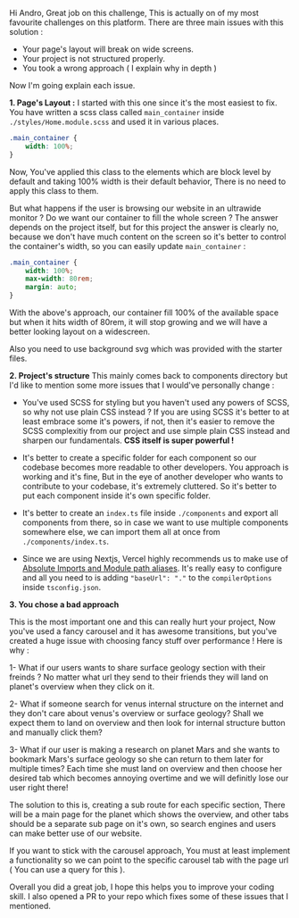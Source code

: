 Hi Andro, Great job on this challenge, This is actually on of my most favourite challenges on this platform. There are three main issues with this solution :

-   Your page's layout will break on wide screens.
-   Your project is not structured properly.
-   You took a wrong approach ( I explain why in depth )

Now I'm going explain each issue.

**1. Page's Layout :**
I started with this one since it's the most easiest to fix. You have written a scss class called `main_container` inside `./styles/Home.module.scss` and used it in various places.

```css
.main_container {
    width: 100%;
}
```

Now, You've applied this class to the elements which are block level by default and taking 100% width is their default behavior, There is no need to apply this class to them.

But what happens if the user is browsing our website in an ultrawide monitor ? Do we want our container to fill the whole screen ? The answer depends on the project itself, but for this project the answer is clearly no, because we don't have much content on the screen so it's better to control the container's width, so you can easily update `main_container` :

```css
.main_container {
    width: 100%;
    max-width: 80rem;
    margin: auto;
}
```

With the above's approach, our container fill 100% of the available space but when it hits width of 80rem, it will stop growing and we will have a better looking layout on a widescreen.

Also you need to use background svg which was provided with the starter files.

**2. Project's structure**
This mainly comes back to components directory but I'd like to mention some more issues that I would've personally change :

-   You've used SCSS for styling but you haven't used any powers of SCSS, so why not use plain CSS instead ? If you are using SCSS it's better to at least embrace some it's powers, if not, then it's easier to remove the SCSS complexitiy from our project and use simple plain CSS instead and sharpen our fundamentals. **CSS itself is super powerful !**

-   It's better to create a specific folder for each component so our codebase becomes more readable to other developers. You approach is working and it's fine, But in the eye of another developer who wants to contribute to your codebase, it's extremely cluttered. So it's better to put each component inside it's own specific folder.

-   It's better to create an `index.ts` file inside `./components` and export all components from there, so in case we want to use multiple components somewhere else, we can import them all at once from `./components/index.ts`.

-   Since we are using Nextjs, Vercel highly recommends us to make use of [Absolute Imports and Module path aliases](https://nextjs.org/docs/advanced-features/module-path-aliases). It's really easy to configure and all you need to is adding `"baseUrl": "."` to the `compilerOptions` inside `tsconfig.json`.

**3. You chose a bad approach**

This is the most important one and this can really hurt your project, Now you've used a fancy carousel and it has awesome transitions, but you've created a huge issue with choosing fancy stuff over performance ! Here is why :

1- What if our users wants to share surface geology section with their freinds ? No matter what url they send to their friends they will land on planet's overview when they click on it.

2- What if someone search for venus internal structure on the internet and they don't care about venus's overview or surface geology? Shall we expect them to land on overview and then look for internal structure button and manually click them?

3- What if our user is making a research on planet Mars and she wants to bookmark Mars's surface geology so she can return to them later for multiple times? Each time she must land on overview and then choose her desired tab which becomes annoying overtime and we will definitly lose our user right there!

The solution to this is, creating a sub route for each specific section, There will be a main page for the planet which shows the overview, and other tabs should be a separate sub page on it's own, so search engines and users can make better use of our website.

If you want to stick with the carousel approach, You must at least implement a functionality so we can point to the specific carousel tab with the page url ( You can use a query for this ).

Overall you did a great job, I hope this helps you to improve your coding skill. I also opened a PR to your repo which fixes some of these issues that I mentioned.
